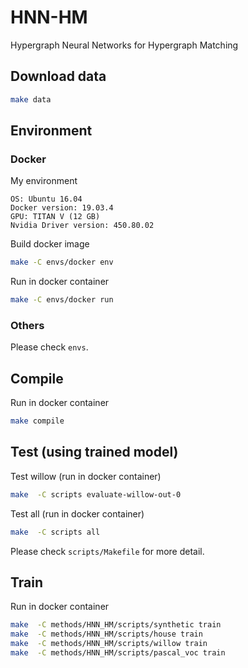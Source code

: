 # HNN-HM

Hypergraph Neural Networks for Hypergraph Matching

## Download data

```sh
make data
```

## Environment

### Docker

My environment
```
OS: Ubuntu 16.04
Docker version: 19.03.4
GPU: TITAN V (12 GB)
Nvidia Driver version: 450.80.02
```

Build docker image
```sh
make -C envs/docker env
```

Run in docker container
```sh
make -C envs/docker run
```

### Others

Please check `envs`.

## Compile

Run in docker container
```sh
make compile
```

## Test (using trained model)

Test willow (run in docker container)
```sh
make  -C scripts evaluate-willow-out-0
```

Test all (run in docker container)
```sh
make  -C scripts all
```

Please check `scripts/Makefile` for more detail.


## Train

Run in docker container
```sh
make  -C methods/HNN_HM/scripts/synthetic train
make  -C methods/HNN_HM/scripts/house train
make  -C methods/HNN_HM/scripts/willow train
make  -C methods/HNN_HM/scripts/pascal_voc train
```
